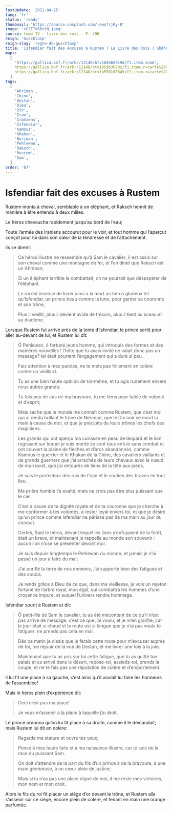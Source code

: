 ```yaml
---
lastUpdate: '2021-04-25'
lang: 'fr'
status: 'ready'
thumbnail: 'https://source.unsplash.com/-owofrjKy-8'
image: 'cGJFTv66ttQ.jpeg'
source: tome IV - livre des rois - P. 490
reign: 'Guschtasp'
reign-slug: 'regne-de-guschtasp'
title: 'Isfendiar fait des excuses à Rustem | Le Livre des Rois | Shâhnâmeh'
maps:
  [
    'https://gallica.bnf.fr/ark:/12148/btv1b8468919d/f1.item.zoom',
    https://gallica.bnf.fr/ark:/12148/btv1b5963670z/f1.item.r=carte%20touran.zoom,
    https://gallica.bnf.fr/ark:/12148/btv1b550108649/f1.item.r=carte%20touran.zoom,
  ]
tags:
  [
    'Ahriman',
    'Chine',
    'Destan',
    'Dieu',
    'Div',
    'Iran',
    'Iraniens',
    'Isfendiar',
    'Kamous',
    'Khakan',
    'Neriman',
    'Pehlewan',
    'Raksch',
    'Rustem',
    'Sam',
  ]
order: '67'
---
```


<!-- LTeX: language=fr -->

# Isfendiar fait des excuses à Rustem

Rustem monta à cheval, semblable à un éléphant, et Raksch hennit de manière à être entendu à deux milles.

Le héros chevaucha rapidement jusqu’au bord de l’eau;

Toute l’armée des Iraniens accourut pour le voir, et tout homme qui l’aperçut conçût pour lui dans son cœur de la tendresse et de l’attachement.

Ils se dirent:

> Ce héros illustre ne ressemble qu’à Sam le cavalier; il est assis sur son cheval comme une montagne de fer, et l’on dirait que Raksch est un Ahriman;
>
> Si un éléphant terrible le combattait, on ne pourrait que désespérer de l’éléphant.
>
> Le roi est insensé de livrer ainsi à la mort un héros glorieux tel qu’Isfendiar, un prince beau comme la lune, pour garder sa couronne et son trône;
>
> Plus il vieillit, plus il devient avide de trésors, plus il tient au sceau et au diadème.

Lorsque Rustem fut arrivé près de la tente d’Isfendiar, le prince sortit pour aller au-devant de lui, et Rustem lui dit:

> Ô Pehlewan, ô fortuné jeune homme, qui introduis des formes et des manières nouvelles ! l’hôte que tu avais invité ne valait donc pas un message? tel était pourtant l’engagement qui a duré si peu.
>
> Fais attention à mes paroles, ne te mets pas follement en colère contre un vieillard.
>
> Tu as une bien haute opinion de toi-même, et tu agis rudement envers nous autres grands;
>
> Tu fais peu de cas de ma bravoure, tu me tiens pour faible de volonté et d’esprit;
>
> Mais sache que le monde me connaît comme Rustem, que c’est moi qui ai rendu brillant le trône de Neriman, que le Div noir se mord la main à cause de moi, et que je précipite de leurs trônes les chefs des magiciens.
>
> Les grands qui ont aperçu ma cuirasse en peau de léopard et le lion rugissant sur lequel je suis monté se sont tous enfuis sans combat et ont couvert la plaine de flèches et d’arcs abandonnés, comme Kamous le guerrier et le Khakan de la Chine, des cavaliers vaillants et de grands guerriers que j’ai arrachés de leurs chevaux avec le nœud de mon lacet, que j’ai entourés de liens de la tête aux pieds.
>
> Je suis le protecteur des rois de l’Iran et le soutien des braves en tout lieu.
>
> Ma prière humble t’a exalté, mais ne crois pas être plus puissant que le ciel.
>
> C’est à cause de ta dignité royale et de ta couronne que je cherche à me conformer à tes volontés, à rester loyal envers toi, et que je désire qu’un prince comme Isfendiar ne périsse pas de ma main au jour du combat.
>
> Certes, Sam le héros, devant lequel les lions s’enfuyaient de la forêt, était un brave, et maintenant je rappelle au monde son souvenir : aucun lion n’ose se présenter devant moi.
>
> Je suis depuis longtemps le Pehlewan du monde, et jamais je n’ai passé un jour à faire du mal;
>
> J’ai puriflé la terre de nos ennemis, j’ai supporté bien des fatigues et des soucis.
>
> Je rends grâce à Dieu de ce que, dans ma vieillesse, je vois un rejeton fortuné de l’arbre royal, mon égal, qui combattra les hommes d’une croyance impure, et auquel l’univers rendra hommage.

Isfendiar sourit à Rustem et dit:

> Ô petit-fils de Sam le cavalier, tu as été mécontent de ce qu’il n’est pas arrivé de message, c’est ce que j’ai voulu, et je m’en glorifie; car le jour était si chaud et la route est si longue que je n’ai pas voulu te fatiguer: ne prends pas cela en mal.
>
> Dès ce matin je disais que je ferais cette route pour m’excuser auprès de toi, me réjouir de la vue de Destan, et me livrer une fois à la joie.
>
> Maintenant que tu as pris sur toi cette fatigue, que tu as quitté ton palais et es arrivé dans le désert, repose-toi, assieds-toi, prends la coupe, et ne te fais pas une réputation de colère et d’emportement.

Il lui fit une place à sa gauche, c’est ainsi qu’il voulait lui faire les honneurs de l’assemblée!

Mais le héros plein d’expérience dit:

> Ceci n’est pas ma place!
>
> Je veux m’asseoir à la place à laquelle j’ai droit.

Le prince ordonna qu’on lui fit place à sa droite, comme il le demandait; mais Rustem lui dit en colère:

> Regarde ma stature et ouvre tes yeux;
>
> Pense à mes hauts faits et à ma naissance illustre, car je suis de la race du puissant Sam.
>
> On doit s’attendre de la part du fils d’un prince à de la bravoure, à une main généreuse, à un cœur plein de justice;
>
> Mais si tu n’as pas une place digne de moi, il me reste mes victoires, mon nom et mon droit.

Alors le fils du roi fit placer un siège d’or devant le trône, et Rustem alla s’asseoir sur ce siège, encore plein de colère, et tenant en main une orange parfumée.
